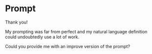 #  Prompt

Thank you!

My prompting was far from perfect and my natural language definition could undoubtedly use a lot of work.

Could you provide me with an improve version of the prompt?



